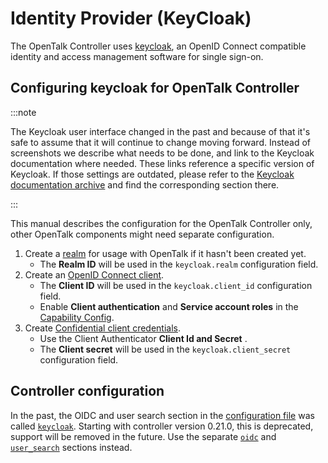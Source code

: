 # Identity Provider (KeyCloak)

The OpenTalk Controller uses [keycloak](https://www.keycloak.org/), an OpenID Connect compatible
identity and access management software for single sign-on.

## Configuring keycloak for OpenTalk Controller

:::note

The Keycloak user interface changed in the past and because of that it's safe to assume
that it will continue to change moving forward. Instead of screenshots we describe what needs to be
done, and link to the Keycloak documentation where needed. These links
reference a specific version of Keycloak. If those settings are outdated, please refer to the
[Keycloak documentation archive](https://www.keycloak.org/documentation-archive.html)
and find the corresponding section there.

:::

This manual describes the configuration for the OpenTalk Controller only, other
OpenTalk components might need separate configuration.

1. Create a [realm](https://www.keycloak.org/docs/25.0.0/server_admin/index.html#proc-creating-a-realm_server_administration_guide) for usage with OpenTalk if it hasn't been created yet.
   - The **Realm ID** will be used in the `keycloak.realm` configuration field.
2. Create an [OpenID Connect client](https://www.keycloak.org/docs/25.0.0/server_admin/index.html#proc-creating-oidc-client_server_administration_guide).
   - The **Client ID**  will be used in the `keycloak.client_id` configuration field.
   - Enable **Client authentication** and **Service account roles** in the [Capability Config](https://www.keycloak.org/docs/25.0.0/server_admin/index.html#capability-config).
3. Create [Confidential client credentials](https://www.keycloak.org/docs/25.0.0/server_admin/index.html#_client-credentials).
   - Use the Client Authenticator **Client Id and Secret** .
   - The **Client secret** will be used in the `keycloak.client_secret` configuration field.

## Controller configuration

In the past, the OIDC and user search section in the [configuration file](configuration.md) was called [`keycloak`](keycloak_deprecated.md#deprecated-keycloak-configuration).
Starting with controller version 0.21.0, this is deprecated, support will be removed in the future.
Use the separate [`oidc`](oidc.md#configuration) and [`user_search`](user_search.md#user-search-configuration) sections instead.
